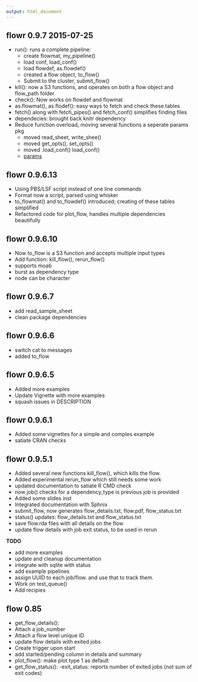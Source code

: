 ```yaml
---
output: html_document
---
```



flowr 0.9.7 2015-07-25
----------------------------------------------
- run(): runs a complete pipeline:
	- create flowmat, my_pipeline()
	- load conf, load_conf()
	- load flowdef, as.flowdef()
	- created a flow object, to_flow()
	- Submit to the cluster, submit_flow()
- kill(): now a S3 functions, and operates on both a flow object
   and flow_path folder
- check(): Now works on flowdef and flowmat
- as.flowmat(), as.flodef(): easy ways to fetch and check these tables
- fetch() along with fetch_pipes() and fetch_conf() simplifies finding files
- dependecies: brought back knitr dependency
- Reduce function overload, moving several functions a seperate params pkg
	- moved read_sheet, write_shee()
	- moved get_opts(), set_opts()
	- moved .load_conf() load_conf()
	- [params]()


flowr 0.9.6.13
----------------------------------------------
- Using PBS/LSF script instead of one line commands
- Format now a script, parsed using whisker
- to_flowmat() and to_flowdef() introduced; creating of these tables simplified
- Refactored code for plot_flow, handles multiple dependencies beautifully


flowr 0.9.6.10
----------------------------------------------
- Now to_flow is a S3 function and accepts multiple input types
- Add function: kill_flow(), rerun_flow()
- supports moab
- burst as dependency type
- node can be character


flowr 0.9.6.7
----------------------------------------------
- add read_sample_sheet
- clean package dependencies


flowr 0.9.6.6
----------------------------------------------
- switch cat to messages
- added to_flow

flowr 0.9.6.5
----------------------------------------------
- Added more examples
- Update Vignette with more examples
- squash issues in DESCRIPTION

flowr 0.9.6.1
----------------------------------------------
- Added some vignettes for a simple and comples example
- satiate CRAN checks

flowr 0.9.5.1
----------------------------------------------

- Added several new functions kill_flow(), which kills the flow.
- Added experimental rerun_flow which still needs some work
- updated documentation to satiate R CMD check
- now job() checks for a dependency_type is previous job is provided
- Added some slides inst
- Integrated documentation with Sphnix
- submit_flow, now generates flow_details.txt, flow.pdf,
flow_status.txt
- status() updates: flow_details.txt and flow_status.txt
- save flow.rda files with all details on the flow
- update flow details with job exit status, to be used in rerun

**TODO**

- add more examples
- update and cleanup documentation
- integrate with sqlite with status
- add example pipelines
- assign UUID to each job/flow. and use that to track them.
- Work on test_queue()
- Add recipies

flow 0.85
----------------------------------------------

- get\_flow_details():
 - Attach a job_number
 - Attach a flow level unique ID
- update flow details with exited jobs
- Create trigger upon start
- add started/pending column in details and summary
- plot_flow():
  make plot type 1 as default
- get_flow_status():
  -exit_status: reports number of exited jobs (not sum of exit codes)

